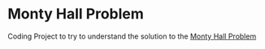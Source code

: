 # Monty Hall Problem

Coding Project to try to understand the solution to the [Monty Hall Problem](https://en.wikipedia.org/wiki/Monty_Hall_problem)
